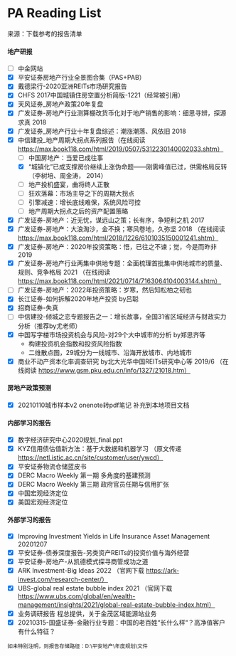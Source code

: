 # PA Reading List
来源：下载参考的报告清单

<!-- tabs:start -->

#### **地产研报**
* [ ] 中金网站
* [x] 平安证券房地产行业全景图合集（PAS+PAB）
* [x] 戴德梁行-2020亚洲REITs市场研究报告
* [x] CHFS 2017中国城镇住房空置分析简版-1221（经常被引用）
* [x] 天风证券_房地产政策20年复盘
* [x] 广发证券-房地产行业测算棚改货币化对于地产销售的影响：细思寻辨，探源求真 2018
* [x] 广发证券_房地产行业十年复盘综述：潮涨潮落、风依旧 2018
* [x] 中信建投_地产周期大拐点系列报告（在线阅读 https://max.book118.com/html/2019/0507/5312230140002033.shtm）
  * [ ] 中国房地产：当爱已成往事
  * [x] “城镇化”已成支撑房价继续上涨伪命题——刚需峰值已过，供需格局反转（李树培、周金涛， 2014）
  * [ ] 地产投机盛宴，曲将终人正散
  * [ ] 狂欢落幕：市场主导之下的周期大拐点
  * [ ] 引擎减速：增长底线难保，系统风险可控
  * [ ] 地产周期大拐点之后的资产配置策略
* [x] 广发证券-房地产：近无忧，谋远山之策；长有序，争短利之机 2017
* [x] 广发证券-房地产：大浪淘沙，金不换；寒风卷地，久弥坚 2018 （在线阅读 https://max.book118.com/html/2018/1226/6101035150001241.shtm）
* [x] 广发证券-房地产：2020年投资策略：悟，已往之不谏；觉，今是而昨非 2019
* [x] 广发证券-房地产行业两集中供地专题：全面梳理首批集中供地城市的质量、规则、竞争格局 2021 （在线阅读 https://max.book118.com/html/2021/0714/7163064104003144.shtm）
* [ ] 广发证券-房地产：2022年投资策略：岁寒，然后知松柏之韧也
* [x] 长江证券-如何拆解2020年地产投资 by吕聪
* [x] 招商证券-失真
* [ ] 中信建投-倾城之恋专题报告之一：增长故事，全国31省区域经济与财政实力分析（推荐by尤老师）
* [x] 中国写字楼市场投资机会与风险-对29个大中城市的分析 by郑思齐等
  * 构建投资机会指数和投资风险指数
  * 二维散点图，29城分为一线城市、沿海开放城市、内地城市
* [x] 商业不动产资本化率调查研究 by北大光华中国REITs研究中心等 2019/6 （在线阅读 https://www.gsm.pku.edu.cn/info/1327/21018.htm）

#### **房地产政策预测**
* [x] 20210110城市样本v2 onenote转pdf笔记 补充到本地项目文档

#### **内部学习的报告**
* [x] 数字经济研究中心2020规划_final.ppt
* [x] KYZ信用债估值新方法：基于大数据和机器学习 （原文传递 https://netl.istic.ac.cn/site/customer/user/ywcd）
* [x] 平安证券物流仓储蓝皮书
* [x] DERC Macro Weekly 第一期 多角度的基建预测
* [x] DERC Macro Weekly 第三期 政府官员任期与信用扩张
* [x] 中国宏观经济定位
* [x] 美国宏观经济定位

#### **外部学习的报告**
* [x] Improving Investment Yields in Life Insurance Asset Management 20201207
* [x] 平安证券-债券深度报告-另类资产REITs的投资价值与海外经营
* [x] 平安证券-房地产-从凯德模式探寻商管成功之道
* [x] ARK Investment-Big Ideas 2022 （官网下载 https://ark-invest.com/research-center/）
* [x] UBS-global real estate bubble index 2021 （官网下载 https://www.ubs.com/global/en/wealth-management/insights/2021/global-real-estate-bubble-index.html）
* [x] 业务调研报告 程总提供，关于金茂区域能源站业务
* [x] 20210315-国盛证券-金融行业专题：中国的老百姓“长什么样“？高净值客户有什么特征？

<!-- tabs:end -->
<small>如未特别注明，则报告存储路径：D:\平安地产\年度规划\文件</small>

